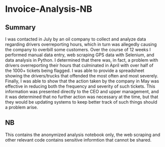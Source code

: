 # Invoice-Analysis-NB
## Summary
I was contacted in July by an oil company to collect and analyze data regarding drivers overreporting 
hours, which in turn was allegedly causing the company to overbill some customers. Over the course of 
12 weeks I performed manual data entry, web scraping GPS data with Selenium, and data analysis in 
Python. I determined that there was, in fact, a problem with drivers overreporting their hours that 
culminated in April with over half of the 1000+ tickets being flagged. I was able to provide a 
spreadsheet showing the drivers/trucks that offended the most often and most severely. Finally, 
I was able to show that the action taken by the company in May was effective in reducing both the 
frequency and severity of such tickets. This information was presented directly to the CEO and upper 
management, and it was determined that no further action was necessary at the time, but that they would 
be updating systems to keep better track of such things should a problem arise.

## NB
This contains the anonymized analysis notebook only, the web scraping and other relevant code contains sensitive informtion that cannot be shared.
